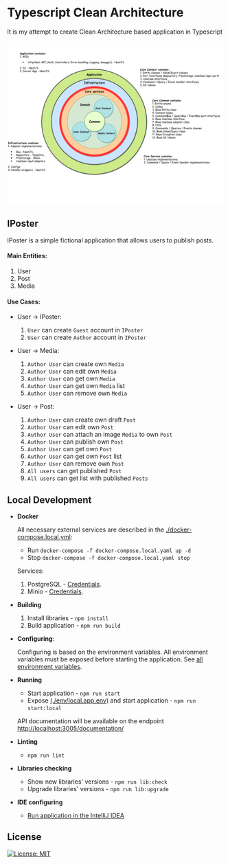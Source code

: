 # Typescript Clean Architecture

It is my attempt to create Clean Architecture based application in Typescript
<p align="center"> 
    <img src="./asset/IPosterStructure.png">
</p>

## IPoster

IPoster is a simple fictional application that allows users to publish posts.

#### Main Entities:
1. User
2. Post
3. Media

#### Use Cases:

* User -> IPoster:
  1. `User` can create `Guest` account in `IPoster`
  2. `User` can create `Author` account in `IPoster`

* User -> Media:
  1. `Author User` can create own `Media`
  2. `Author User` can edit own `Media`
  3. `Author User` can get own `Media`
  4. `Author User` can get own `Media` list
  5. `Author User` can remove own `Media`

* User -> Post:
  1. `Author User` can create own draft `Post`
  2. `Author User` can edit own `Post`
  3. `Author User` can attach an image `Media` to own `Post`
  4. `Author User` can publish own `Post`
  5. `Author User` can get own `Post`
  6. `Author User` can get own `Post` list
  7. `Author User` can remove own `Post`
  8. `All users` can get published `Post`
  9. `All users` can get list with published `Posts`
  
## Local Development

* **Docker**

    All necessary external services are described in the [./docker-compose.local.yml](./docker-compose.local.yaml):
    * Run `docker-compose -f docker-compose.local.yaml up -d`
    * Stop `docker-compose -f docker-compose.local.yaml stop`
    
    Services:
    1. PostgreSQL - [Credentials](./env/local.pg.env).
    2. Minio - [Credentials](./env/local.minio.env).
    
* **Building**

    1. Install libraries - `npm install`
    2. Build application - `npm run build`
    
* **Configuring**: 
  
    Configuring is based on the environment variables. All environment variables must be exposed before starting the application.
    See [all environment variables](./env/local.app.env).
    
* **Running**

    * Start application - `npm run start`
    * Expose [(./env/local.app.env)]((./env/local.app.env)) and start application - `npm run start:local`
    
    API documentation will be available on the endpoint [http://localhost:3005/documentation/](http://localhost:3005/documentation)
    
* **Linting**

    * `npm run lint`
    
* **Libraries checking**    
   
    * Show new libraries' versions - `npm run lib:check`
    * Upgrade libraries' versions - `npm run lib:upgrade`    

* **IDE configuring**
    * [Run application in the IntelliJ IDEA](./asset/IdeaConfiguration.png)
    
 ## License
 [![License: MIT](https://img.shields.io/badge/License-MIT-brightgreen.svg)](./LICENSE)   
